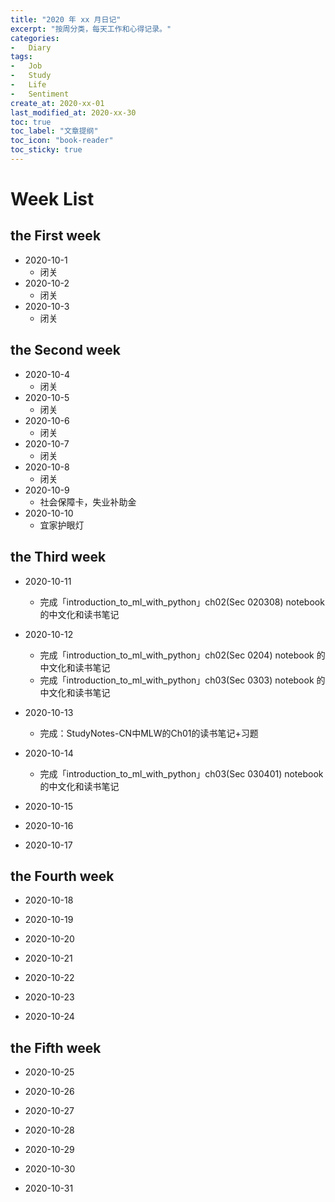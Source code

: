 ```yaml
---
title: "2020 年 xx 月日记"
excerpt: "按周分类，每天工作和心得记录。"
categories:
-   Diary
tags:
-   Job
-   Study
-   Life
-   Sentiment
create_at: 2020-xx-01
last_modified_at: 2020-xx-30
toc: true
toc_label: "文章提纲"
toc_icon: "book-reader"
toc_sticky: true
---
```


# Week List

## the First week

-   2020-10-1
    -   闭关
-   2020-10-2
    -   闭关
-   2020-10-3
    -   闭关

## the Second week

-   2020-10-4
    -   闭关
-   2020-10-5
    -   闭关
-   2020-10-6
    -   闭关
-   2020-10-7
    -   闭关
-   2020-10-8
    -   闭关
-   2020-10-9
    -   社会保障卡，失业补助金
-   2020-10-10
    -   宜家护眼灯

## the Third week

-   2020-10-11
    -   完成「introduction_to_ml_with_python」ch02(Sec 020308) notebook 的中文化和读书笔记
-   2020-10-12
    -   完成「introduction_to_ml_with_python」ch02(Sec 0204) notebook 的中文化和读书笔记
    -   完成「introduction_to_ml_with_python」ch03(Sec 0303) notebook 的中文化和读书笔记
-   2020-10-13
    -   完成：StudyNotes-CN中MLW的Ch01的读书笔记+习题
-   2020-10-14
    -   完成「introduction_to_ml_with_python」ch03(Sec 030401) notebook 的中文化和读书笔记
-   2020-10-15

-   2020-10-16

-   2020-10-17

## the Fourth week

-   2020-10-18

-   2020-10-19

-   2020-10-20

-   2020-10-21

-   2020-10-22

-   2020-10-23

-   2020-10-24

## the Fifth week

-   2020-10-25

-   2020-10-26

-   2020-10-27

-   2020-10-28

-   2020-10-29

-   2020-10-30

-   2020-10-31
